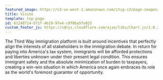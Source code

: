 ```yaml
---
featured_image: https://s3-us-west-1.amazonaws.com/itig-s3/page-images/grand_canyon_colorized.png
title: Vision
template: top-page
id: 61248714-571f-4b19-97e4-c8f0ba5fe025
custom_footer_js: https://cdnjs.cloudflare.com/ajax/libs/Chart.js/1.0.2/Chart.min.js
---
```

The Third Way immigration platform is built around incentives that perfectly align the interests of all stakeholders in the immigration debate. In return for paying into America's tax system, immigrants will be afforded protections and liberties unknown under their present legal condition. This ensures immigrant safety and the absolute minimization of burden to taxpayers, creating a win-win situation in which America once again embraces its role as the world's foremost guarantor of opportunity. 

<div class="ct-chart ct-perfect-fourth"></div>

<script>
    var data = {
        // Our series array that contains series objects or in this case series data arrays
        labels: ['Education: $40 Billion', 'Health Care: $30 Billion', 'Community Centers: $10 Billion', 'Correctional Programs: $10 Billion', 'Government Services: $10 Billion', 'Infrastructure: $67 Billion'],
        series: [40, 30, 10, 10, 10, 67]
    };

    // Create a new line chart object where as first parameter we pass in a selector
    // that is resolving to our chart container element. The Second parameter
    // is the actual data object.
    new Chartist.Pie('.ct-chart', data, {
        chartPadding: 150,
        labelOffset: 150,
    });
</script>